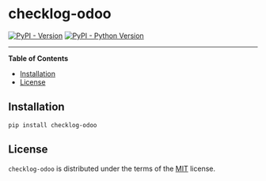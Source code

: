 # checklog-odoo

[![PyPI - Version](https://img.shields.io/pypi/v/checklog-odoo.svg)](https://pypi.org/project/checklog-odoo)
[![PyPI - Python Version](https://img.shields.io/pypi/pyversions/checklog-odoo.svg)](https://pypi.org/project/checklog-odoo)

-----

**Table of Contents**

- [Installation](#installation)
- [License](#license)

## Installation

```console
pip install checklog-odoo
```

## License

`checklog-odoo` is distributed under the terms of the [MIT](https://spdx.org/licenses/MIT.html) license.
